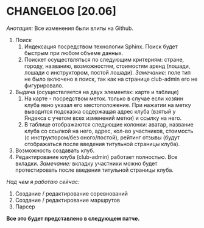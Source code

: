 CHANGELOG [20.06]
=========
*Анотация:* Все изменения были влиты на Github.
1. Поиск
   1. Индексация посредством технологии Sphinx. Поиск будет быстрым при любом объеме данных.
   2. Поискет осуществляться по следующим критериям: стране, городу, названию, возможностям, стоимостям аренд (лошади, лошади с инструктором, постой лошади). 
*Замечание:* поле тип не было включено в поиск, так как на странице club-admin его не фигурировало.
2. Выдача (осуществляется на двух элементах: карте и таблице)
    1. На карте - посредством меток. только в случае если хозяин клуба явно указал его местоположение. При нажатии на метку выводится подсказка содержащая адрес клуба (взятый у Яндекса с учетом всех изменений метки) и ссылку на него.
    2. В таблице отображаются следующие колонки: аватар, название клуба со ссылкой на него, адрес, кол-во участников, стоимость (с инструктором/без оного/постой), рейтинг отзывы (будут отображаться после введения титульной страницы клуба).
3. Возможность создавать клуб.
4. Редактирование клуба (club-admin) работает полностью. Все вкладки. *Замечание:* вкладку участники можно будет протестировать после введения титульной страницы клуба.


*Над чем я работаю сейчас:* 
1. Создание / редактирование соревнований
2. Создание / редактирование маршрутов
3. Парсер

**Все это будет представлено в следующем патче.**
    
